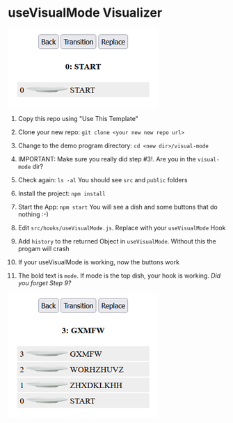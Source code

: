 # useVisualMode Visualizer

<img src="images/start.png"  title="useVisualMode Initial Stack">

1. Copy this repo using "Use This Template"

2. Clone your new repo: `git clone <your new new repo url>`

3.  Change to the demo program directory:  `cd <new dir>/visual-mode`

4. IMPORTANT:  Make sure you really did step #3!.  Are you in the `visual-mode` dir?

5. Check again:  `ls -al`  You should see `src` and `public` folders

6. Install the project: `npm install`

7. Start the App:  `npm start`  You will see a dish and some buttons that do nothing :-) 

8. Edit `src/hooks/useVisualMode.js`.  Replace with your `useVisualMode` Hook

9. Add `history` to the returned Object in `useVisualMode`.  Without this the progam will crash

10. If your useVisualMode is working, now the buttons work

11. The bold text is `mode`. If mode is the top dish, your hook is working.   *Did you forget Step 9?*
<img src="images/screen.png"  title="useVisualMode Stack">